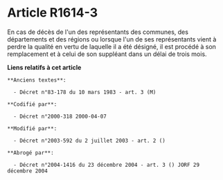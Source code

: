 # Article R1614-3

En cas de décès de l'un des représentants des communes, des départements et des régions ou lorsque l'un de ses représentants
vient à perdre la qualité en vertu de laquelle il a été désigné, il est procédé à son remplacement et à celui de son
suppléant dans un délai de trois mois.

**Liens relatifs à cet article**

	**Anciens textes**:

	  - Décret n°83-178 du 10 mars 1983 - art. 3 (M)

	**Codifié par**:

	  - Décret n°2000-318 2000-04-07

	**Modifié par**:

	  - Décret n°2003-592 du 2 juillet 2003 - art. 2 ()

	**Abrogé par**:

	  - Décret n°2004-1416 du 23 décembre 2004 - art. 3 () JORF 29 décembre 2004
